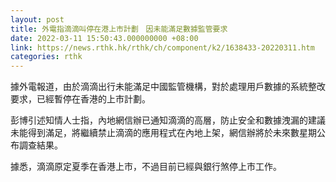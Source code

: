 ```yaml
---
layout: post
title: 外電指滴滴叫停在港上市計劃　因未能滿足數據監管要求
date: 2022-03-11 15:50:43.000000000 +08:00
link: https://news.rthk.hk/rthk/ch/component/k2/1638433-20220311.htm
categories: rthk
---
```


據外電報道，由於滴滴出行未能滿足中國監管機構，對於處理用戶數據的系統整改要求，已經暫停在香港的上市計劃。

彭博引述知情人士指，內地網信辦已通知滴滴的高層，防止安全和數據洩漏的建議未能得到滿足，將繼續禁止滴滴的應用程式在內地上架，網信辦將於未來數星期公布調查結果。

據悉，滴滴原定夏季在香港上市，不過目前已經與銀行煞停上市工作。
